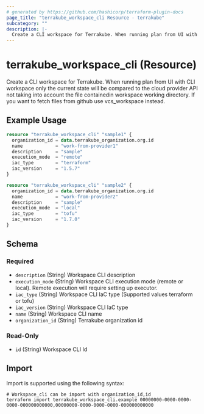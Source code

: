 ```yaml
---
# generated by https://github.com/hashicorp/terraform-plugin-docs
page_title: "terrakube_workspace_cli Resource - terrakube"
subcategory: ""
description: |-
  Create a CLI workspace for Terrakube. When running plan from UI with CLI workspace only the current state will be compared to the cloud provider API not taking into account the file containedin workspace working directory. If you want to fetch files from github use vcs_workspace instead.
---
```


# terrakube_workspace_cli (Resource)

Create a CLI workspace for Terrakube. When running plan from UI with CLI workspace only the current state will be compared to the cloud provider API not taking into account the file containedin workspace working directory. If you want to fetch files from github use vcs_workspace instead.

## Example Usage

```terraform
resource "terrakube_workspace_cli" "sample1" {
  organization_id = data.terrakube_organization.org.id
  name            = "work-from-provider1"
  description     = "sample"
  execution_mode  = "remote"
  iac_type        = "terraform"
  iac_version     = "1.5.7"
}

resource "terrakube_workspace_cli" "sample2" {
  organization_id = data.terrakube_organization.org.id
  name            = "work-from-provider2"
  description     = "sample"
  execution_mode  = "local"
  iac_type        = "tofu"
  iac_version     = "1.7.0"
}
```

<!-- schema generated by tfplugindocs -->
## Schema

### Required

- `description` (String) Workspace CLI description
- `execution_mode` (String) Workspace CLI execution mode (remote or local). Remote execution will require setting up executor.
- `iac_type` (String) Workspace CLI IaC type (Supported values terraform or tofu)
- `iac_version` (String) Workspace CLI IaC type
- `name` (String) Workspace CLI name
- `organization_id` (String) Terrakube organization id

### Read-Only

- `id` (String) Workspace CLI Id

## Import

Import is supported using the following syntax:

```shell
# Workspace_cli can be import with organization_id,id
terraform import terrakube_workspace_cli.example 00000000-0000-0000-0000-000000000000,00000000-0000-0000-0000-000000000000
```
